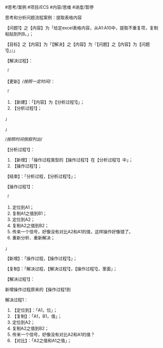       
#思考/案例 
#项目/ECS 
#内容/思维
#进度/暂停

思考和分析问题流程案例：提取表格内容

  

  

【问题1】之【内容】为「给定excel表格内容，从A1:A10中，提取不重复项，复制粘贴到列B。」；

  

【目标】之【内容】为「【解决】之【内容】为『【问题】之【内容】为【问题1】」』」

  

【解决过程】：

「

【更新】/*按照一定时间*/：

「

1.  【新建】：「【内容】为【分析过程1】」；
2.  【分析过程1】；

」

」

  

/*按照时间倒叙列出*/

  

  

【分析过程1】：

  

1.  【新增】：「操作过程类型的【操作过程1】在【分析过程1】中」；
2.  【操作过程1】；

  

【结束】：「分析过程，【分析过程1】」；

  

  

  

【操作过程1】：

「

1.  定位到A1；
2.  复制A1之值到B1；
3.  定位到A2；
4.  复制A2之值到B2；
5.  传来一个信号，好像没有对比A2和A1的值，这样操作好像错了。
6.  重新分析、重新解决；

」

  

【新增】：「操作过程，【操作过程1】」；

  

【复制】：「解决过程，【解决过程1】，【操作过程1】，里面」；

  

【解决过程1】：

  

  

新增操作过程原来的【操作过程1到

解决过程1：

1.  【定位到】：「A1，位」；
2.  【复制】：「A1，B1，值」；
3.  定位到A2；
4.  复制A2之值到B2；
5.  传来一个信号，好像没有对比A2和A1的值？
6.  【对比】：「A2之值和A1之值」；